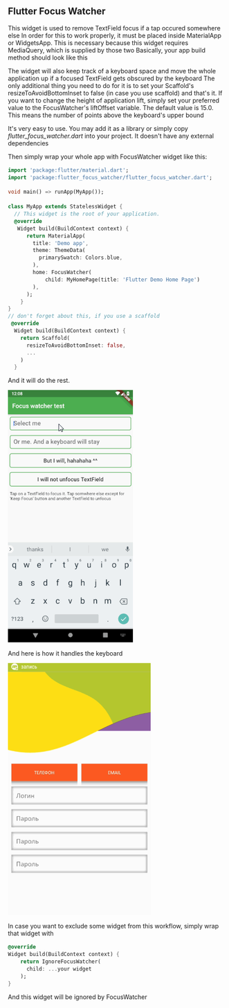 ## Flutter Focus Watcher

This widget is used to remove TextField focus if a tap occured somewhere else
In order for this to work properly, it must be placed inside MaterialApp or
WidgetsApp. This is necessary because this widget requires MediaQuery,
which is supplied by those two
Basically, your app build method should look like this

The widget will also keep track of a keyboard space and move the whole
application up if a focused TextField gets obscured by the keyboard
The only additional thing you need to do for it is
to set your Scaffold's resizeToAvoidBottomInset to false
(in case you use scaffold) and that's it.
If you want to change the height of application lift, simply set your
preferred value to the FocusWatcher's liftOffset variable.
The default value is 15.0. This means the number of points above the
keyboard's upper bound


It's very easy to use. You may add it as a library or simply copy 
*flutter_focus_watcher.dart* into your project. It doesn't have any external dependencies

Then simply wrap your whole app with FocusWatcher widget like this:

```dart 
import 'package:flutter/material.dart';
import 'package:flutter_focus_watcher/flutter_focus_watcher.dart';

void main() => runApp(MyApp());

class MyApp extends StatelessWidget {
  // This widget is the root of your application.
  @override
   Widget build(BuildContext context) {
      return MaterialApp(
        title: 'Demo app',
        theme: ThemeData(
          primarySwatch: Colors.blue,
        ),
        home: FocusWatcher(
            child: MyHomePage(title: 'Flutter Demo Home Page')
        ),
      );
    }
}
// don't forget about this, if you use a scaffold 
 @override
  Widget build(BuildContext context) {
    return Scaffold(
      resizeToAvoidBottomInset: false,
      ...
    )
  }

```  
And it will do the rest. 


![alt watcher](https://github.com/caseyryan/images/blob/master/focus_watcher.gif?raw=true)

And here is how it handles the keyboard

![alt keyboard](https://github.com/caseyryan/images/blob/master/keyboard%20avoider.gif?raw=true)


In case you want to exclude some widget from this workflow, simply wrap that widget with 
```dart
@override
Widget build(BuildContext context) {
    return IgnoreFocusWatcher(
      child: ...your widget
    );
}
```
And this widget will be ignored by FocusWatcher